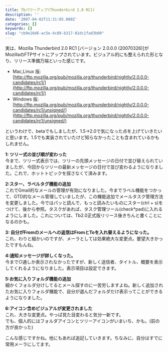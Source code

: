 ```yaml
---
title: Tbパワーアップ(Thunderbird 2.0 RC1)
description: ''
date: '2007-04-02T11:31:05.000Z'
categories: []
keywords: []
slug: "cb9e16d6-ac5e-4c89-b317-81dc1fad3b00"
---
```

実は、Mozilla Thunderbird 2.0 RC1 \[バージョン 2.0.0.0 (20070326)\]がMozillaのFTPサイトにアップされています。ビジュアル的にも整えられた形となり、リリース準備万端といった感じです。

*   Mac,Linux 版:[http://ftp.mozilla.org/pub/mozilla.org/thunderbird/nightly/2.0.0.0-candidates/rc1/](http://ftp.mozilla.org/pub/mozilla.org/thunderbird/nightly/2.0.0.0-candidates/rc1/)
*   Windows 版:[http://ftp.mozilla.org/pub/mozilla.org/thunderbird/nightly/2.0.0.0-candidates/rc1/unsigned/](http://ftp.mozilla.org/pub/mozilla.org/thunderbird/nightly/2.0.0.0-candidates/rc1/unsigned/)

というわけで、betaでもしましたが、1.5→2.0で気になった点を上げていきたいと思います。1.5でも実装されていたけど知らなかったことも含まれているかもしれません。

**1: ツリー式の並び順が変わった**  
今まで、ツリー式表示では、ツリーの先頭メッセージの日付で並び替えられていましたが、今回からツリーの最新メッセージの日付で並び変わるようになりました。これで、ホットトピックを探さなくて済みます。

**2:スター、ラベルタグ機能の追加**  
これでGmail的なメールの管理が有効になりました。今までラベル機能をつかって、GTD的なメール管理していましたが、この機能追加でメールタスク管理方法を変更しました。今ではパッと読んで、もっと読みたいものにスター(ctrl + s)をつけて、後から参照。タスクがあれば、タスク管理ツール(check\*pad)に入れるようにしました。これについては、Tb2.0正式版リリース後きちんと書くことになるのかも。

**3: 自分がFromのメールへの返信はFromとToを入れ替えるようになった。**  
これ、わりと細かいのですが、メーラとしては効果絶大な変更点。要望大きかったですもんね。

**4:通知メッセージが詳しくなった。**  
今まで○通しか表示されなかったですが、新しく送信者、タイトル、概要を表示してくれるようになりました。表示項目は設定できます。

**5:お気に入りフォルダ機能の追加**  
細かくフォルダ分けしてるとメール探すのに一苦労しますよね。新しく追加されたお気に入りフォルダ機能で、自分が選んだフォルダだけ表示ってことができるようになりました。

**6:アイコン含めビジュアルが変更されました**  
これ、大きな変更点。やっぱ見た目変わると気分一新です。  
でも、個人的にはフォルダアイコンとツリーアイコンがいまいち、かも。(前の方が良かった)

こんな感じですかね。他にもあれば追記していきます。ちなみに、自分はすでに常用メーラにしてます。